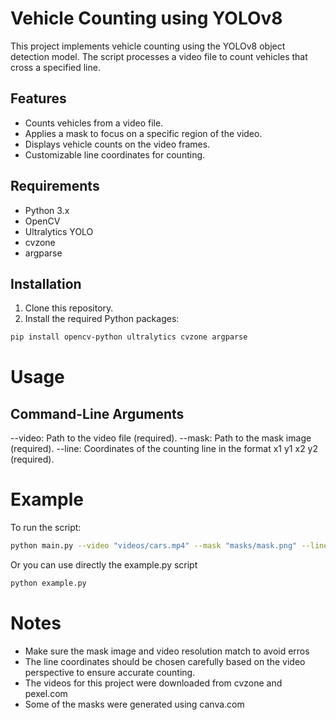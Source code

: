# Vehicle Counting using YOLOv8

This project implements vehicle counting using the YOLOv8 object detection model. The script processes a video file to count vehicles that cross a specified line.

## Features

- Counts vehicles from a video file.
- Applies a mask to focus on a specific region of the video.
- Displays vehicle counts on the video frames.
- Customizable line coordinates for counting.

## Requirements

- Python 3.x
- OpenCV
- Ultralytics YOLO
- cvzone
- argparse

## Installation

1. Clone this repository.
2. Install the required Python packages:

```sh
pip install opencv-python ultralytics cvzone argparse
```

# Usage
## Command-Line Arguments
--video: Path to the video file (required).
--mask: Path to the mask image (required).
--line: Coordinates of the counting line in the format x1 y1 x2 y2 (required).

# Example

To run the script:
```sh
python main.py --video "videos/cars.mp4" --mask "masks/mask.png" --line 400 297 673 297
```
Or you can use directly the example.py script
```sh
python example.py
```

# Notes

- Make sure the mask image and video resolution match to avoid erros
- The line coordinates should be chosen carefully based on the video perspective to ensure accurate counting.
- The videos for this project were downloaded from cvzone and pexel.com
- Some of the masks were generated using canva.com